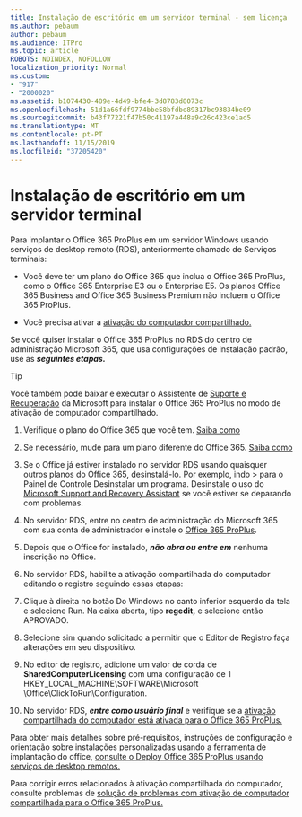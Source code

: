 ```yaml
---
title: Instalação de escritório em um servidor terminal - sem licença
ms.author: pebaum
author: pebaum
ms.audience: ITPro
ms.topic: article
ROBOTS: NOINDEX, NOFOLLOW
localization_priority: Normal
ms.custom:
- "917"
- "2000020"
ms.assetid: b1074430-489e-4d49-bfe4-3d8783d8073c
ms.openlocfilehash: 51d1a66fdf9774bbe58bfdbe89317bc93834be09
ms.sourcegitcommit: b43f77221f47b50c41197a448a9c26c423ce1ad5
ms.translationtype: MT
ms.contentlocale: pt-PT
ms.lasthandoff: 11/15/2019
ms.locfileid: "37205420"
---
```

# <a name="installing-office-on-a-terminal-server"></a>Instalação de escritório em um servidor terminal

Para implantar o Office 365 ProPlus em um servidor Windows usando serviços de desktop remoto (RDS), anteriormente chamado de Serviços terminais:
  
- Você deve ter um plano do Office 365 que inclua o Office 365 ProPlus, como o Office 365 Enterprise E3 ou o Enterprise E5. Os planos Office 365 Business and Office 365 Business Premium não incluem o Office 365 ProPlus.

- Você precisa ativar a [ativação do computador compartilhado.](https://docs.microsoft.com/DeployOffice/overview-of-shared-computer-activation-for-office-365-proplus)

Se você quiser instalar o Office 365 ProPlus no RDS do centro de administração Microsoft 365, que usa configurações de instalação padrão, use as ***seguintes etapas.***

> [!TIP]
> Você também pode baixar e executar o Assistente de [Suporte e Recuperação](https://aka.ms/SaRA_OfficeSCA_M365Portal) da Microsoft para instalar o Office 365 ProPlus no modo de ativação de computador compartilhado.
  
1. Verifique o plano do Office 365 que você tem. [Saiba como](https://docs.microsoft.com/office365/admin/admin-overview/what-subscription-do-i-have)

2. Se necessário, mude para um plano diferente do Office 365. [Saiba como](https://docs.microsoft.com/office365/admin/subscriptions-and-billing/switch-to-a-different-plan)

3. Se o Office já estiver instalado no servidor RDS usando quaisquer outros planos do Office 365, desinstalá-lo. Por exemplo, indo \> para o Painel de Controle Desinstalar um programa. Desinstale o uso do [Microsoft Support and Recovery Assistant](https://aka.ms/SARA-OfficeUninstall-Alchemy) se você estiver se deparando com problemas.

4. No servidor RDS, entre no centro de administração do Microsoft 365 com sua conta de administrador e instale o [Office 365 ProPlus](https://portal.office.com/OLS/MySoftware.aspx).

5. Depois que o Office for instalado, ***não abra ou entre em*** nenhuma inscrição no Office.

6. No servidor RDS, habilite a ativação compartilhada do computador editando o registro seguindo essas etapas:

1. Clique à direita no botão Do Windows no canto inferior esquerdo da tela e selecione Run. Na caixa aberta, tipo **regedit,** e selecione então APROVADO.

2. Selecione sim quando solicitado a permitir que o Editor de Registro faça alterações em seu dispositivo.

3. No editor de registro, adicione um valor de corda de **SharedComputerLicensing** com uma configuração de 1 HKEY_LOCAL_MACHINE\SOFTWARE\Microsoft \Office\ClickToRun\Configuration.

7. No servidor RDS, ***entre como usuário final*** e verifique se a [ativação compartilhada do computador está ativada para o Office 365 ProPlus.](https://docs.microsoft.com/DeployOffice/troubleshoot-issues-with-shared-computer-activation-for-office-365-proplus#verify-that-activation-for-office-365-proplus-succeeded)

Para obter mais detalhes sobre pré-requisitos, instruções de configuração e orientação sobre instalações personalizadas usando a ferramenta de implantação do office, [consulte o Deploy Office 365 ProPlus usando serviços de desktop remotos.](https://docs.microsoft.com/DeployOffice/deploy-office-365-proplus-by-using-remote-desktop-services)
  
Para corrigir erros relacionados à ativação compartilhada do computador, consulte problemas de [solução de problemas com ativação de computador compartilhada para o Office 365 ProPlus.](https://docs.microsoft.com/DeployOffice/troubleshoot-issues-with-shared-computer-activation-for-office-365-proplus)
  